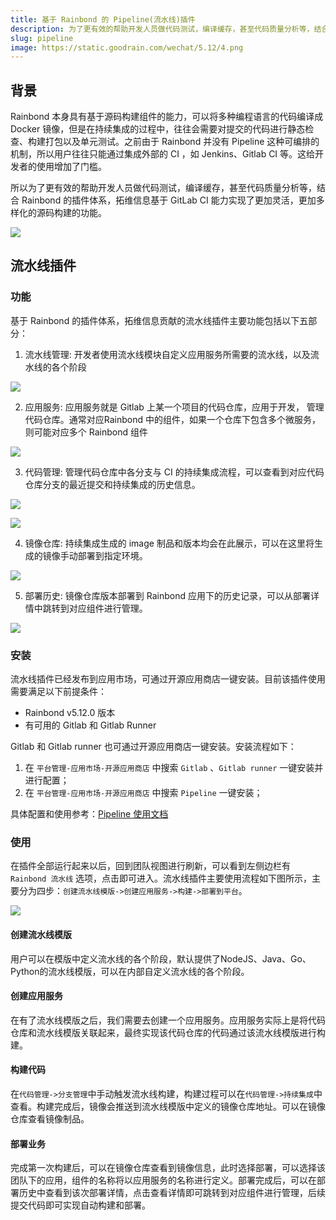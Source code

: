 ```yaml
---
title: 基于 Rainbond 的 Pipeline(流水线)插件
description: 为了更有效的帮助开发人员做代码测试，编译缓存，甚至代码质量分析等，结合 Rainbond 的插件体系，拓维信息基于 GitLab CI 能力实现了更加灵活，更加多样化的源码构建的功能
slug: pipeline
image: https://static.goodrain.com/wechat/5.12/4.png
---
```


## 背景

Rainbond 本身具有基于源码构建组件的能力，可以将多种编程语言的代码编译成 Docker 镜像，但是在持续集成的过程中，往往会需要对提交的代码进行静态检查、构建打包以及单元测试。之前由于 Rainbond 并没有 Pipeline 这种可编排的机制，所以用户往往只能通过集成外部的 CI ，如 Jenkins、Gitlab CI 等。这给开发者的使用增加了门槛。

所以为了更有效的帮助开发人员做代码测试，编译缓存，甚至代码质量分析等，结合 Rainbond 的插件体系，拓维信息基于 GitLab CI 能力实现了更加灵活，更加多样化的源码构建的功能。

![](https://static.goodrain.com/wechat/5.12/pipeline1.png)

## 流水线插件

### 功能

基于 Rainbond 的插件体系，拓维信息贡献的流水线插件主要功能包括以下五部分：

1. 流水线管理: 开发者使用流水线模块自定义应用服务所需要的流水线，以及流水线的各个阶段

![](https://static.goodrain.com/wechat/5.12/1.png)

2. 应用服务: 应用服务就是 Gitlab 上某一个项目的代码仓库，应用于开发， 管理代码仓库。通常对应Rainbond 中的组件，如果一个仓库下包含多个微服务，则可能对应多个 Rainbond 组件

![](https://static.goodrain.com/wechat/5.12/2.png)

3. 代码管理: 管理代码仓库中各分支与 CI 的持续集成流程，可以查看到对应代码仓库分支的最近提交和持续集成的历史信息。

![](https://static.goodrain.com/wechat/5.12/3.png)

![](https://static.goodrain.com/wechat/5.12/4.png)

4. 镜像仓库: 持续集成生成的 image 制品和版本均会在此展示，可以在这里将生成的镜像手动部署到指定环境。

![](https://static.goodrain.com/wechat/5.12/5.png)

5. 部署历史: 镜像仓库版本部署到 Rainbond 应用下的历史记录，可以从部署详情中跳转到对应组件进行管理。

![](https://static.goodrain.com/wechat/5.12/6.png)

### 安装

流水线插件已经发布到应用市场，可通过开源应用商店一键安装。目前该插件使用需要满足以下前提条件：

- Rainbond v5.12.0 版本
- 有可用的 Gitlab 和 Gitlab Runner

Gitlab 和 Gitlab runner 也可通过开源应用商店一键安装。安装流程如下：

1. 在 `平台管理-应用市场-开源应用商店` 中搜索 `Gitlab` 、`Gitlab runner` 一键安装并进行配置；
2. 在 `平台管理-应用市场-开源应用商店` 中搜索 `Pipeline` 一键安装；

具体配置和使用参考：[Pipeline 使用文档](https://www.rainbond.com/docs/devops/pipeline/)

### 使用

在插件全部运行起来以后，回到团队视图进行刷新，可以看到左侧边栏有 `Rainbond 流水线` 选项，点击即可进入。流水线插件主要使用流程如下图所示，主要分为四步：`创建流水线模版->创建应用服务->构建->部署到平台`。

![](https://static.goodrain.com/wechat/5.12/pipeline2.png)

#### 创建流水线模版

用户可以在模版中定义流水线的各个阶段，默认提供了NodeJS、Java、Go、Python的流水线模版，可以在内部自定义流水线的各个阶段。

#### 创建应用服务

在有了流水线模版之后，我们需要去创建一个应用服务。应用服务实际上是将代码仓库和流水线模版关联起来，最终实现该代码仓库的代码通过该流水线模版进行构建。

#### 构建代码

在`代码管理->分支管理`中手动触发流水线构建，构建过程可以在`代码管理->持续集成`中查看。构建完成后，镜像会推送到流水线模版中定义的镜像仓库地址。可以在镜像仓库查看镜像制品。

#### 部署业务

完成第一次构建后，可以在镜像仓库查看到镜像信息，此时选择部署，可以选择该团队下的应用，组件的名称将以应用服务的名称进行定义。部署完成后，可以在部署历史中查看到该次部署详情，点击查看详情即可跳转到对应组件进行管理，后续提交代码即可实现自动构建和部署。
